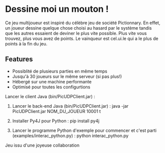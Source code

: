 
# Dessine moi un mouton !
Ce jeu multijoueur est inspiré du célèbre jeu de société Pictionnary. En effet, un joueur dessine quelque chose choisi au hasard par le système tandis que les autres essaient de deviner le plus vite possible. Plus vite vous trouvez, plus vous avez de points. Le vainqueur est cel.ui.le qui a le plus de points à la fin du jeu.

## Features

 - Possiblité de plusieurs parties en même temps
 - Jusqu'à 30 joueurs sur le même serveur (si pas plus!)
 - Hébergé sur une machine performante
 - Optimisé pour toutes les configurtions 

Lancer le client Java (bin/PicUDPClient.jar) :

 1. Lancer le back-end Java  (bin/PicUDPClient.jar) :
    java -jar PicUDPClient.jar NOM_DU_JOUEUR 10001 t

 2. Installer Py4J pour Python :
    pip  install  py4j
    
 3. Lancer le programme Python d'exemple pour commencer et c'est parti (examples/interac_python.py) :
    python interac_python.py

Jeu issu d'une joyeuse collaboration
